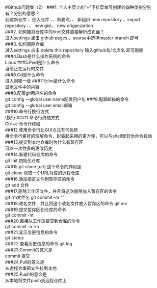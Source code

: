 #Github问题集（2）
###1. 个人主页上的“+”下拉菜单可创建的四种类别分别有？分别的意思？  
创建新仓库 、倒入仓库 、、新要点、、 新组织 new repository  、import repository 、、 new gist、  new origanization  
###2. 如何能将仓库中的html文件直接解析成页面？  
进入settings 点击 github pages   ，sourse中选择master branch 即可  
###3. 如何删除仓库  
进入settings 点击 delete this repository 输入github名/仓库名 即可删除    
###4.Bash是什么操作系统的命令  
Linux
###5.Pwd是什么命令  
当前正在运行的文件  
###6.Cd是什么命令  
进入到哪一级
###7.Echo是什么命令  
显示文件中的内容  
###8.配置git用户名的命令  
git config --global user.name配置用户名
###9.配置邮箱的命令  
git config --global user.email邮箱  
###10.命令行换行方式  
\换行
###11.命令行终结方式  
Ctrl+c 命令行终结  
###12.使用命令行比GUI方式有何优势  
用命令行更好的理解命令，封装起来用的更方便，可以与shell里其他命令互动  
###13.提交到本地仓库时为什么有暂存区  
可以一次性多的更改历史  
###14.新建代码仓库的命令  
git init 初始化仓库  
###15.git clone [url] 这个命令的作用是  
git clone 获取一个URL对应的远程仓库  
###16.添加指定文件到暂存区的命令  
git add 文件  
###17.删除工作区文件，并且将这次删除放入暂存区的命令  
git rm文件名  git commit -m ""  
###18.改名文件，并且将这个改名文件放入暂存区的命令
git mv  
###19.提交暂存区到仓库的命令  
git commit -m  
###20.直接从工作区提交到仓库的命令  
git commit -a -m  
###21.显示变更信息的命令  
git status  
###22.查看历史信息的命令
git log  
###23.Commit的意义是  
commit 提交  
###24.Pull的意义是  
从远程仓库把文件拉到本地  
###25.Push的意义是  
从本地将文件push到远程仓库上
